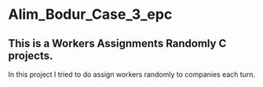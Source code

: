# Alim_Bodur_Case_3_epc

## This is a Workers Assignments Randomly C projects.

In this project I tried to do assign workers randomly to companies each turn. 
